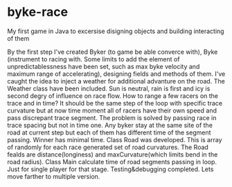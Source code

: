 # byke-race
My first game in Java to excersise disigning objects and building interacting of them

By the first step I've created Byker (to game be able converce with), Byke (instrument to racing with. Some limits to add the element of unpredictablessness have been set, such as max byke velocity and maximum range of accelerating), designing fields and methods of them. I've caught the idea to inject a weather for additional advanture on the road. The Weather class have been included. Sun is neutral, rain is first and icy is second degry of influence on race flow. How to range a few racers on the trace and in time? It should be the same step of the loop with specific trace curvature but at now time moment all of racers have their own speed and pass discrepant trace segment. The problem is solved by passing race in trace spacing but not in time one. Any byker stay at the same site of the road at current step but each of them has different time of the segment passing. Winner has minimal time. Class Road was developed. This is array of randomly for each race generated set of road curvatures. The Road fealds are distance(longiness) and maxCurvature(which limits bend in the road radius). Class Main calculate time of road segments passing in loop. Just for single player for that stage. Testing&debugging completed. 
Lets move farther to multiple version.

